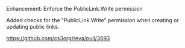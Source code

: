 Enhancement: Enforce the PublicLink.Write permission

Added checks for the "PublicLink.Write" permission when creating or updating public links.

https://github.com/cs3org/reva/pull/3693
